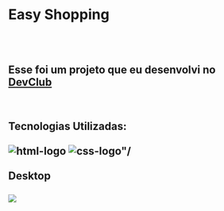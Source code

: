 <h1>Easy Shopping</h1>
<br>
<br>
<h2>Esse foi um projeto que eu desenvolvi no <a href="https://rodolfomori.com.br/devclub">DevClub</a></h2>
<br>
<h2>Tecnologias Utilizadas:
  <br>
  <br>
  <img src="https://img.shields.io/badge/HTML5-E34F26?style=for-the-badge&logo=html5&logoColor=white/" alt="html-logo">
  <img src="https://img.shields.io/badge/CSS3-1572B6?style=for-the-badge&logo=css3&logoColor=white" alt=css-logo"/>
<br>
 <br>    
 Desktop
                                                                                                                 <br>
                                                                                                                 <br>
                                                                                                                 
<img src="https://github.com/kaiquecaldas/Easy-Shopping/blob/master/img/Desktop.PNG?raw=true" />
